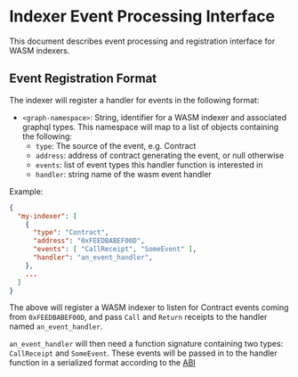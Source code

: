 # Indexer Event Processing Interface

This document describes event processing and registration interface for WASM indexers.

## Event Registration Format

The indexer will register a handler for events in the following format:

- `<graph-namespace>`: String, identifier for a WASM indexer and associated graphql types. This namespace will map
  to a list of objects containing the following:
  - `type`: The source of the event, e.g. Contract
  - `address`: address of contract generating the event, or null otherwise
  - `events`: list of event types this handler function is interested in
  - `handler`: string name of the wasm event handler

Example:

```json
{
  "my-indexer": [
    {
      "type": "Contract",
      "address": "0xFEEDBABEF00D",
      "events": [ "CallReceipt", "SomeEvent" ],
      "handler": "an_event_handler",
    },
    ...
  ]
}
```

The above will register a WASM indexer to listen for Contract events coming from `0xFEEDBABEF00D`, and pass `Call` and `Return` receipts to the handler named `an_event_handler`.

`an_event_handler` will then need a function signature containing two types: `CallReceipt` and `SomeEvent`. These events will be passed in to the handler function in a serialized format according to the [ABI](../protocol/abi.md)
